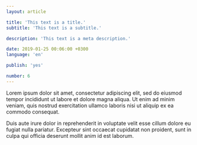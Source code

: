 ```yaml
---
layout: article

title: 'This text is a title.'
subtitle: 'This text is a subtitle.'

description: 'This text is a meta description.'

date: 2019-01-25 00:06:00 +0300
language: 'en'

publish: 'yes'

number: 6
---
```


Lorem ipsum dolor sit amet, consectetur adipiscing elit, sed do eiusmod tempor incididunt ut labore et dolore magna aliqua. Ut enim ad minim veniam, quis nostrud exercitation ullamco laboris nisi ut aliquip ex ea commodo consequat.

Duis aute irure dolor in reprehenderit in voluptate velit esse cillum dolore eu fugiat nulla pariatur. Excepteur sint occaecat cupidatat non proident, sunt in culpa qui officia deserunt mollit anim id est laborum.

